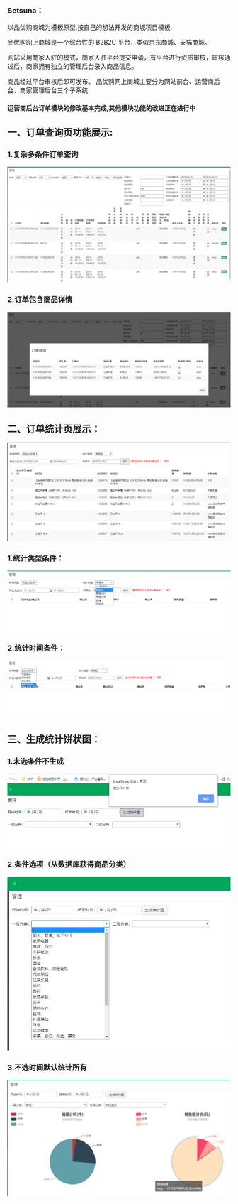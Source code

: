 ###  Setsuna：

以品优购商城为模板原型,按自己的想法开发的商城项目模板. 

品优购网上商城是一个综合性的 B2B2C 平台，类似京东商城、天猫商城。

网站采用商家入驻的模式，商家入驻平台提交申请，有平台进行资质审核，审核通过后，商家拥有独立的管理后台录入商品信息。

商品经过平台审核后即可发布。 品优购网上商城主要分为网站前台、运营商后台、商家管理后台三个子系统 



#### 运营商后台订单模块的修改基本完成,其他模块功能的改进正在进行中 

## 一、订单查询页功能展示:

### 1.复杂多条件订单查询

![订单查询页](https://raw.githubusercontent.com/MySetsuna/Setsuna/dev-jxk/运营商订单模块介绍/运营商订单模块介绍/订单查询页.png)





### 2.订单包含商品详情

![订单详情](https://raw.githubusercontent.com/MySetsuna/Setsuna/dev-jxk/运营商订单模块介绍/运营商订单模块介绍/订单详情.png)







## 二、订单统计页展示：

![订单统计](https://raw.githubusercontent.com/MySetsuna/Setsuna/dev-jxk/运营商订单模块介绍/运营商订单模块介绍/订单统计.png)

### 1.统计类型条件：

![订单统计类型](https://raw.githubusercontent.com/MySetsuna/Setsuna/dev-jxk/运营商订单模块介绍/运营商订单模块介绍/订单统计类型.png)



### 2.统计时间条件：
![订单统计时间条件](https://raw.githubusercontent.com/MySetsuna/Setsuna/dev-jxk/运营商订单模块介绍/运营商订单模块介绍/订单统计时间条件.png)









## 三、生成统计饼状图：

### 1.未选条件不生成

![生成饼状图1](https://raw.githubusercontent.com/MySetsuna/Setsuna/dev-jxk/运营商订单模块介绍/运营商订单模块介绍/生成饼状图1.png)

### 2.条件选项（从数据库获得商品分类）

![生成饼状图](https://raw.githubusercontent.com/MySetsuna/Setsuna/dev-jxk/运营商订单模块介绍/运营商订单模块介绍/生成饼状图.png)

### 3.不选时间默认统计所有

![生成饼图不选时间默认统计所有](https://raw.githubusercontent.com/MySetsuna/Setsuna/dev-jxk/运营商订单模块介绍/运营商订单模块介绍/生成饼图不选时间默认统计所有.png)

